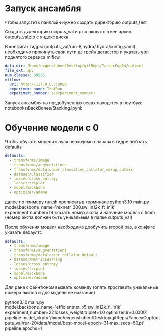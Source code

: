 # Запуск ансамбля

чтобы запустить пайплайн нужно создать директорию outputs_test

Создать директорию outputs_val и распаковать в нее архив outputs_val.zip с яндекс диска 

В конфигах гидры (outputs_val/run-8/hydra/.hydra/config.yaml) необходимо прокинуть свои пути до трейн датасетов и указать урл поднятого сервиса mlflow

```yaml
data_dir: /home/evgenshuben/Desktop/gitReps/YandexCup24/dataset
file_ext: npy
num_classes: 39535
mlflow:
  uri: http://127.0.0.1:8080
  experiment_name: TestRun
  experiment_number: ${experiment_number}
```


Запуск ансамбля на предобученных весах находится в ноутбуке notebooks/BackBones/Stacking.ipynb



# Обучение модели с 0
Чтобы обучать модели с нуля неоходимо сначала в гидре выбрать defaults
```yaml
defaults:
  - transforms/image  
  - transforms/augmentations
  - transforms/dataloader_classifier_collator_mixup_cutmix 
  - dataset/Classifier  
  - losses/cross_entropy
  - losses/triplet
  - model/backbone 
  - optimizer/adamW
```
далее по примеру run.sh прописать в терминале python3.10 main.py model.backbone_name='rexnetr_300.sw_in12k_ft_in1k'  experiment_number=19 указать номер экспа и название модели с timm (номер экспа должен быть уникальным в папке outputs_val)

После обучения модели необходимо дообучить второй раз, в конфиге указать дефаултс
```yaml
defaults:
  - transforms/image 
  - transforms/augmentations
  - transforms/dataloader_collator_default 
  - dataset/MetricLearning 
  - losses/cross_entropy
  - losses/triplet
  - model/backbone 
  - optimizer/adamW
```
Для рана с файнтюном вызвать команду (опять проставить уникальные номера экспов и для модели ее название)

python3.10 main.py model.backbone_name='efficientnet_b5.sw_in12k_ft_in1k' experiment_number=22 losses_weight.triplet=1.0 optimizer.lr=0.00001 pipeline.model_ckpt='/home/evgenshuben/Desktop/gitReps/YandexCup/outputs_val/run-20/data/model/best-model-epoch\=31-max_secs\=50.pt' pipeline.epochs=1

